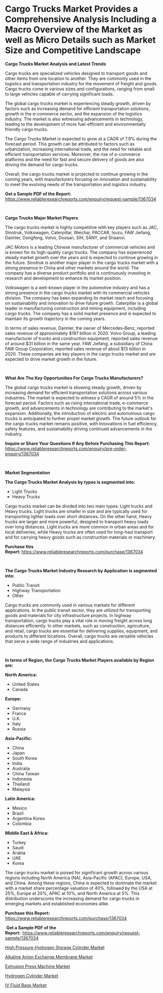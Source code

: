 <p><h1>Cargo Trucks Market Provides a Comprehensive Analysis Including a Macro Overview of the Market as well as Micro Details such as Market Size and Competitive Landscape</h1></p><p><strong>Cargo Trucks Market Analysis and Latest Trends</strong></p>
<p><p>Cargo trucks are specialized vehicles designed to transport goods and other items from one location to another. They are commonly used in the logistics and transportation industry for the movement of freight and goods. Cargo trucks come in various sizes and configurations, ranging from small to large vehicles capable of carrying significant loads.</p><p>The global cargo trucks market is experiencing steady growth, driven by factors such as increasing demand for efficient transportation solutions, growth in the e-commerce sector, and the expansion of the logistics industry. The market is also witnessing advancements in technology, leading to the development of more fuel-efficient and environmentally friendly cargo trucks.</p><p>The Cargo Trucks Market is expected to grow at a CAGR of 7.9% during the forecast period. This growth can be attributed to factors such as urbanization, increasing international trade, and the need for reliable and efficient transportation services. Moreover, the rise of e-commerce platforms and the need for fast and secure delivery of goods are also driving the demand for cargo trucks.</p><p>Overall, the cargo trucks market is projected to continue growing in the coming years, with manufacturers focusing on innovation and sustainability to meet the evolving needs of the transportation and logistics industry.</p></p>
<p><strong>Get a Sample PDF of the Report:&nbsp;</strong> <a href="https://www.reliableresearchreports.com/enquiry/request-sample/1367034">https://www.reliableresearchreports.com/enquiry/request-sample/1367034</a></p>
<p>&nbsp;</p>
<p><strong>Cargo Trucks Major Market Players</strong></p>
<p><p>The cargo trucks market is highly competitive with key players such as JAC, Sinotruk, Volkswagen, Caterpillar, Weichai, PACCAR, Isuzu, FAW Jiefang, Daimler, Dongfeng, Volvo, Doosan, SIH, SANY, and Shaanxi. </p><p>JAC Motors is a leading Chinese manufacturer of commercial vehicles and is known for its high-quality cargo trucks. The company has experienced steady market growth over the years and is expected to continue growing in the future. Sinotruk is another major player in the cargo trucks market with a strong presence in China and other markets around the world. The company has a diverse product portfolio and is continuously investing in research and development to enhance its market position.</p><p>Volkswagen is a well-known player in the automotive industry and has a strong presence in the cargo trucks market with its commercial vehicles division. The company has been expanding its market reach and focusing on sustainability and innovation to drive future growth. Caterpillar is a global leader in manufacturing construction and mining equipment, including cargo trucks. The company has a solid market presence and is expected to maintain its growth trajectory in the coming years.</p><p>In terms of sales revenue, Daimler, the owner of Mercedes-Benz, reported sales revenue of approximately $197 billion in 2020. Volvo Group, a leading manufacturer of trucks and construction equipment, reported sales revenue of around $31 billion in the same year. FAW Jiefang, a subsidiary of China FAW Group Corporation, reported sales revenue of about $13 billion in 2020. These companies are key players in the cargo trucks market and are expected to drive market growth in the future.</p></p>
<p>&nbsp;</p>
<p><strong>What Are The Key Opportunities For Cargo Trucks Manufacturers?</strong></p>
<p><p>The global cargo trucks market is showing steady growth, driven by increasing demand for efficient transportation solutions across various industries. The market is expected to witness a CAGR of around 5% in the forecast period. Factors such as rising international trade, e-commerce growth, and advancements in technology are contributing to the market's expansion. Additionally, the introduction of electric and autonomous cargo trucks is anticipated to further propel market growth. The future outlook for the cargo trucks market remains positive, with innovations in fuel efficiency, safety features, and sustainability driving continued advancements in the industry.</p></p>
<p><strong>Inquire or Share Your Questions If Any Before Purchasing This Report:</strong> <a href="https://www.reliableresearchreports.com/enquiry/pre-order-enquiry/1367034">https://www.reliableresearchreports.com/enquiry/pre-order-enquiry/1367034</a></p>
<p>&nbsp;</p>
<p><strong>Market Segmentation</strong></p>
<p><strong>The Cargo Trucks Market Analysis by types is segmented into:</strong></p>
<p><ul><li>Light Trucks</li><li>Heavy Trucks</li></ul></p>
<p><p>Cargo trucks market can be divided into two main types: Light trucks and Heavy trucks. Light trucks are smaller in size and are typically used for transporting lighter loads over short distances. On the other hand, Heavy trucks are larger and more powerful, designed to transport heavy loads over long distances. Light trucks are more common in urban areas and for local deliveries, while Heavy trucks are often used for long-haul transport and for carrying heavy goods such as construction materials or machinery.</p></p>
<p><strong>Purchase this Report:&nbsp;</strong><a href="https://www.reliableresearchreports.com/purchase/1367034">https://www.reliableresearchreports.com/purchase/1367034</a></p>
<p>&nbsp;</p>
<p><strong>The Cargo Trucks Market Industry Research by Application is segmented into:</strong></p>
<p><ul><li>Public Transit</li><li>Highway Transportation</li><li>Other</li></ul></p>
<p><p>Cargo trucks are commonly used in various markets for different applications. In the public transit sector, they are utilized for transporting goods and materials for city infrastructure projects. In highway transportation, cargo trucks play a vital role in moving freight across long distances efficiently. In other markets, such as construction, agriculture, and retail, cargo trucks are essential for delivering supplies, equipment, and products to different locations. Overall, cargo trucks are versatile vehicles that serve a wide range of industries and applications.</p></p>
<p>&nbsp;</p>
<p><strong>In terms of Region, the Cargo Trucks Market Players available by Region are:</strong></p>
<p>
    <p> <strong> North America: </strong>
        <ul>
            <li>United States</li>
            <li>Canada</li>
        </ul>
        </p> 
    <p> <strong> Europe: </strong>
        <ul>
            <li>Germany</li>
            <li>France</li>
            <li>U.K.</li>
            <li>Italy</li>
            <li>Russia</li>
        </ul>
        </p> 
    <p> <strong> Asia-Pacific: </strong>
        <ul>
            <li>China</li>
            <li>Japan</li>
            <li>South Korea</li>
            <li>India</li>
            <li>Australia</li>
            <li>China Taiwan</li>
            <li>Indonesia</li>
            <li>Thailand</li>
            <li>Malaysia</li>
        </ul>
        </p> 
    <p> <strong> Latin America: </strong>
        <ul>
            <li>Mexico</li>
            <li>Brazil</li>
            <li>Argentina Korea</li>
            <li>Colombia</li>
        </ul>
        </p> 
    <p> <strong> Middle East & Africa: </strong>
        <ul>
            <li>Turkey</li>
            <li>Saudi</li>
            <li>Arabia</li>
            <li>UAE</li>
            <li>Korea</li>
        </ul>
    </p>
    </p>
<p><p>The cargo trucks market is poised for significant growth across various regions including North America (NA), Asia-Pacific (APAC), Europe, USA, and China. Among these regions, China is expected to dominate the market with a market share percentage valuation of 40%, followed by the USA at 25%, Europe at 20%, APAC at 10%, and North America at 5%. This distribution underscores the increasing demand for cargo trucks in emerging markets and established economies alike.</p></p>
<p><strong>Purchase this Report: </strong><a href="https://www.reliableresearchreports.com/purchase/1367034">https://www.reliableresearchreports.com/purchase/1367034</a></p>
<p>&nbsp;<strong>Get a Sample PDF of the Report:&nbsp;&nbsp;</strong><a href="https://www.reliableresearchreports.com/enquiry/request-sample/1367034">https://www.reliableresearchreports.com/enquiry/request-sample/1367034</a></p>
<p><strong></strong></p>
<p><p><a href="https://github.com/CliffMedina6/Market-Research-Report-List-3/blob/main/high-pressure-hydrogen-storage-cylinder-market.md">High Pressure Hydrogen Storage Cylinder Market</a></p><p><a href="https://github.com/beatblasta/Market-Research-Report-List-1/blob/main/alkaline-anion-exchange-membrane-market.md">Alkaline Anion Exchange Membrane Market</a></p><p><a href="https://github.com/Sinjinluong3e0awx2m195k76/Market-Research-Report-List-1/blob/main/extrusion-press-machine-market.md">Extrusion Press Machine Market</a></p><p><a href="https://github.com/provorikovar/Market-Research-Report-List-3/blob/main/hydrogen-cylinder-market.md">Hydrogen Cylinder Market</a></p><p><a href="https://github.com/angelajermaine/Market-Research-Report-List-1/blob/main/iv-fluid-bags-market.md">IV Fluid Bags Market</a></p></p>